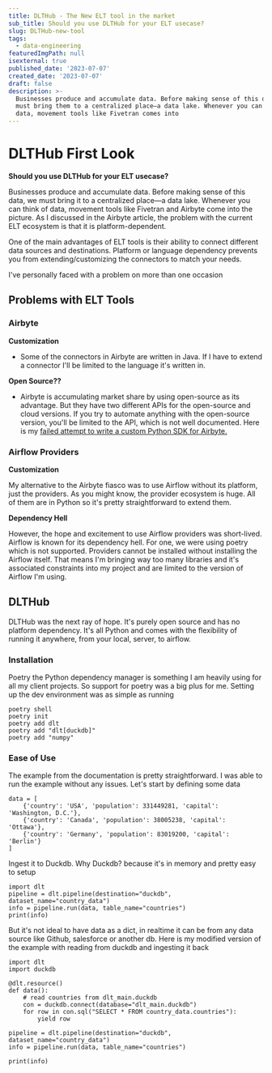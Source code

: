 ```yaml
---
title: DLTHub - The New ELT tool in the market
sub_title: Should you use DLTHub for your ELT usecase?
slug: DLTHub-new-tool
tags:
  - data-engineering
featuredImgPath: null
isexternal: true
published_date: '2023-07-07'
created_date: '2023-07-07'
draft: false
description: >-
  Businesses produce and accumulate data. Before making sense of this data, we
  must bring them to a centralized place—a data lake. Whenever you can think of
  data, movement tools like Fivetran comes into
---
```


# DLTHub First Look

**Should you use DLTHub for your ELT usecase?**

Businesses produce and accumulate data. Before making sense of this data, we must bring it to a centralized place—a data lake. Whenever you can think of data, movement tools like Fivetran and Airbyte come into the picture. As I discussed in the Airbyte article, the problem with the current ELT ecosystem is that it is platform-dependent.

One of the main advantages of ELT tools is their ability to connect different data sources and destinations. Platform or language dependency prevents you from extending/customizing the connectors to match your needs.

I've personally faced with a problem on more than one occasion

## Problems with ELT Tools

### Airbyte

**Customization**

* Some of the connectors in Airbyte are written in Java. If I have to extend a connector I'll be limited to the language it's written in.

**Open Source??**

* Airbyte is accumulating market share by using open-source as its advantage. But they have two different APIs for the open-source and cloud versions. If you try to automate anything with the open-source version, you'll be limited to the API, which is not well documented. Here is my [failed attempt to write a custom Python SDK for Airbyte.](https://github.com/bhavaniravi/airbyte-oss-api-sdk)

### Airflow Providers

**Customization**

My alternative to the Airbyte fiasco was to use Airflow without its platform, just the providers. As you might know, the provider ecosystem is huge. All of them are in Python so it's pretty straightforward to extend them.

**Dependency Hell**

However, the hope and excitement to use Airflow providers was short-lived. Airflow is known for its dependency hell. For one, we were using poetry which is not supported. Providers cannot be installed without installing the Airflow itself. That means I'm bringing way too many libraries and it's associated constraints into my project and are limited to the version of Airflow I'm using.

## DLTHub

DLTHub was the next ray of hope. It's purely open source and has no platform dependency. It's all Python and comes with the flexibility of running it anywhere, from your local, server, to airflow.

### Installation

Poetry the Python dependency manager is something I am heavily using for all my client projects. So support for poetry was a big plus for me. Setting up the dev environment was as simple as running

```
poetry shell
poetry init
poetry add dlt
poetry add "dlt[duckdb]"
poetry add "numpy"
```

### Ease of Use

The example from the documentation is pretty straightforward. I was able to run the example without any issues. Let's start by defining some data

```
data = [
    {'country': 'USA', 'population': 331449281, 'capital': 'Washington, D.C.'},
    {'country': 'Canada', 'population': 38005238, 'capital': 'Ottawa'},
    {'country': 'Germany', 'population': 83019200, 'capital': 'Berlin'}
]
```

Ingest it to Duckdb. Why Duckdb? because it's in memory and pretty easy to setup

```
import dlt
pipeline = dlt.pipeline(destination="duckdb", dataset_name="country_data")
info = pipeline.run(data, table_name="countries")
print(info)
```

But it's not ideal to have data as a dict, in realtime it can be from any data source like Github, salesforce or another db. Here is my modified version of the example with reading from duckdb and ingesting it back

```
import dlt
import duckdb

@dlt.resource()
def data():
    # read countries from dlt_main.duckdb
    con = duckdb.connect(database="dlt_main.duckdb")
    for row in con.sql("SELECT * FROM country_data.countries"):
        yield row

pipeline = dlt.pipeline(destination="duckdb", dataset_name="country_data")
info = pipeline.run(data, table_name="countries")

print(info)
```
